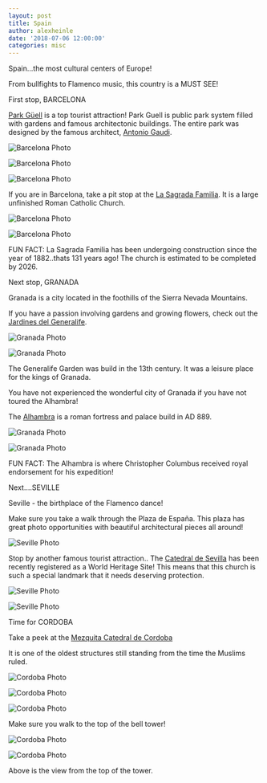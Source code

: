```yaml
---
layout: post
title: Spain
author: alexheinle
date: '2018-07-06 12:00:00'
categories: misc
---
```

Spain...the most cultural centers of Europe!

From bullfights to Flamenco music, this country is a MUST SEE!

First stop, BARCELONA

<a href="https://parkguell.barcelona/en/home-en">Park Güell</a> is a top
tourist attraction! Park Guell is public park system filled with gardens and
famous architectonic buildings. The entire park was designed by the famous
architect, <a href="https://parkguell.org/antoni-gaudi/">Antonio Gaudi</a>.

![Barcelona Photo](/images/parkGuell.jpg)

![Barcelona Photo](/images/parkGuell2.jpg)

![Barcelona Photo](/images/parkGuell3.jpg)




If you are in Barcelona, take a pit stop at the
<a href="https://parkguell.barcelona/en/home-en">La Sagrada Familia</a>. It is
a large unfinished Roman Catholic Church.

![Barcelona Photo](/images/sagrada3.jpg)

![Barcelona Photo](/images/sagrada2.jpg)

FUN FACT: La Sagrada Familia has been undergoing construction since the year of
1882..thats 131 years ago! The church is estimated to be completed by 2026.



Next stop, GRANADA

Granada is a city located in the foothills of the Sierra Nevada Mountains.

If you have a passion involving gardens and growing flowers, check out the
<a href="http://www.lovegranada.com/alhambra/generalife/">Jardines del Generalife</a>.

![Granada Photo](/images/garden.JPG)

![Granada Photo](/images/garden2.jpg)


The Generalife Garden was build in the 13th century. It was a leisure place for
the kings of Granada.



You have not experienced the wonderful city of Granada if you have not toured
the Alhambra!

The <a href="http://www.alhambra-patronato.es/">Alhambra</a> is a roman fortress
and palace build in AD 889.

![Granada Photo](/images/alhambra.jpg)


![Granada Photo](/images/alhambra2.jpg)

FUN FACT: The Alhambra is where Christopher Columbus received royal endorsement
for his expedition!


Next....SEVILLE

Seville - the birthplace of the Flamenco dance!

Make sure you take a walk through the Plaza de España. This plaza has great
photo opportunities with beautiful architectural pieces all around!

![Seville Photo](/images/seville.jpg)

Stop by another famous tourist attraction..
The <a href="https://www.catedraldesevilla.es/">Catedral de Sevilla</a> has
been recently registered as a World Heritage Site! This means that this church is
such a special landmark that it needs deserving protection.

![Seville Photo](/images/seville2.jpg)

![Seville Photo](/images/seville3.jpeg)


Time for CORDOBA

Take a peek at the <a href="https://mezquita-catedraldecordoba.es/">Mezquita Catedral de Cordoba</a>

It is one of the oldest structures still standing from the time the Muslims ruled.

![Cordoba Photo](/images/cordoba2.jpg)

![Cordoba Photo](/images/cordoba3.jpg)

![Cordoba Photo](/images/cordoba.jpg)

Make sure you walk to the top of the bell tower!

![Cordoba Photo](/images/cordobabell.jpg)

![Cordoba Photo](/images/bellview.jpg)

Above is the view from the top of the tower.
